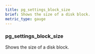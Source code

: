```yaml
---
title: pg_settings_block_size
brief: Shows the size of a disk block.
metric_type: gauge
---
```

### pg_settings_block_size

Shows the size of a disk block.